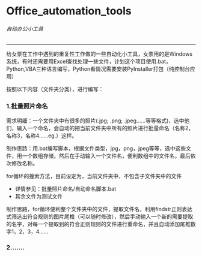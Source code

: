 # Office_automation_tools

###### 自动办公小工具

------

给女票在工作中遇到的重复性工作做的一些自动化小工具，女票用的是Windows系统，有时还需要用Excel查找处理一些文件，计划这个项目使用.bat，Python,VBA三种语言编写，Python看情况需要安装PyInstaller打包（纯控制台应用）

按照以下内容（文件夹分类），进行编写：

### 1.批量照片命名

需求明细：一个文件夹中有很多的照片(.jpg; .png; .jpeg……等等格式)，选中他们，输入一个命名，会自动的把当前文件夹中所有的照片进行批量命名（名称2，名称3，名称4……eg.）这样。

制作思路：用.bat编写脚本，根据文件类型，jpg，png，jpeg等等，选中这些文件，用一个数组存储，然后在手动输入一个文件名，便利数组中的文件名，最后依次修改名称。

for循环的搜索方法，目前设定为，当前文件夹中，不包含子文件夹中的文件

- 详情参见：批量照片命名/自动命名脚本.bat
- 其余文件为测试文件

制作思路，for循环便利整个文件夹中的文件，提取文件名，利用findstr正则表达式筛选出符合规则的图片尾椎（可以随时修改），然后手动输入一个新的需要提取的名字，对每一个提取到的符合正则规则的文件进行重命名，并且自动添加尾椎数字1，2，3，4……

### 2.……
